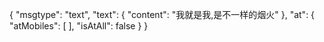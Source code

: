{
     "msgtype": "text",
     "text": {
         "content": "我就是我,是不一样的烟火"
     },
     "at": {
         "atMobiles": [
         ], 
         "isAtAll": false
     }
 }
